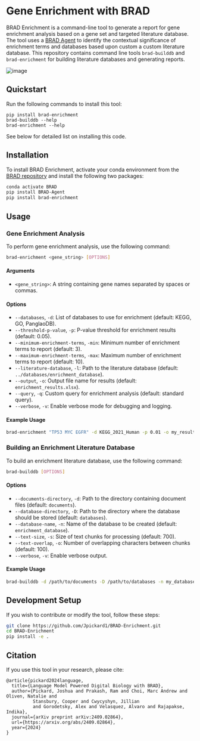 # Gene Enrichment with BRAD

BRAD Enrichment is a command-line tool to generate a report for gene enrichment analysis based on a gene set and targeted literature database. The tool uses a [BRAD Agent](https://github.com/Jpickard1/BRAD) to identify the contextual significance of enrichment terms and databases based upon custom a custom literature database. This repository contains command line tools `brad-builddb` and `brad-enrichment` for building literature databases and generating reports.

![image](https://github.com/user-attachments/assets/bcab41bf-d57e-4aec-ad95-0aab14a81969)

## Quickstart
Run the following commands to install this tool:
```
pip install brad-enrichment
brad-builddb --help
brad-enrichment --help
```
See below for detailed list on installing this code.

## Installation
To install BRAD Enrichment, activate your conda environment from the [BRAD repository](https://github.com/Jpickard1/BRAD) and install the following two packages:
```sh
conda activate BRAD
pip install BRAD-Agent
pip install brad-enrichment
```

## Usage
### Gene Enrichment Analysis
To perform gene enrichment analysis, use the following command:

```sh
brad-enrichment <gene_string> [OPTIONS]
```

#### Arguments
- `<gene_string>`: A string containing gene names separated by spaces or commas.

#### Options
- `--databases`, `-d`: List of databases to use for enrichment (default: KEGG, GO, PanglaoDB).
- `--threshold-p-value`, `-p`: P-value threshold for enrichment results (default: 0.05).
- `--minimum-enrichment-terms`, `-min`: Minimum number of enrichment terms to report (default: 3).
- `--maximum-enrichment-terms`, `-max`: Maximum number of enrichment terms to report (default: 10).
- `--literature-database`, `-l`: Path to the literature database (default: `../databases/enrichment_database`).
- `--output`, `-o`: Output file name for results (default: `enrichment_results.xlsx`).
- `--query`, `-q`: Custom query for enrichment analysis (default: standard query).
- `--verbose`, `-v`: Enable verbose mode for debugging and logging.

#### Example Usage
```sh
brad-enrichment "TP53 MYC EGFR" -d KEGG_2021_Human -p 0.01 -o my_results.xlsx
```

### Building an Enrichment Literature Database
To build an enrichment literature database, use the following command:

```sh
brad-builddb [OPTIONS]
```

#### Options
- `--documents-directory`, `-d`: Path to the directory containing document files (default: `documents`).
- `--database-directory`, `-D`: Path to the directory where the database should be stored (default: `databases`).
- `--database-name`, `-n`: Name of the database to be created (default: `enrichment_database`).
- `--text-size`, `-s`: Size of text chunks for processing (default: 700).
- `--text-overlap`, `-o`: Number of overlapping characters between chunks (default: 100).
- `--verbose`, `-v`: Enable verbose output.

#### Example Usage
```sh
brad-builddb -d /path/to/documents -D /path/to/databases -n my_database -s 500 -o 50 -v
```

## Development Setup
If you wish to contribute or modify the tool, follow these steps:

```sh
git clone https://github.com/Jpickard1/BRAD-Enrichment.git
cd BRAD-Enrichment
pip install -e .
```

## Citation
If you use this tool in your research, please cite:

```
@article{pickard2024language,
  title={Language Model Powered Digital Biology with BRAD},
  author={Pickard, Joshua and Prakash, Ram and Choi, Marc Andrew and Oliven, Natalie and
          Stansbury, Cooper and Cwycyshyn, Jillian
          and Gorodetsky, Alex and Velasquez, Alvaro and Rajapakse, Indika},
  journal={arXiv preprint arXiv:2409.02864},
  url={https://arxiv.org/abs/2409.02864},
  year={2024}
}
```
